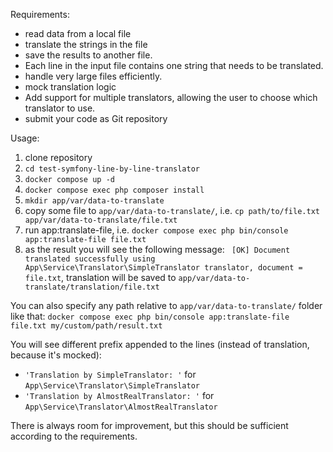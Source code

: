 Requirements:
* read data from a local file
* translate the strings in the file
* save the results to another file.
* Each line in the input file contains one string that needs to be translated.
* handle very large files efficiently.
* mock translation logic
* Add support for multiple translators, allowing the user to choose which translator to use.
* submit your code as Git repository

Usage:
1) clone repository
2) `cd test-symfony-line-by-line-translator`
3) `docker compose up -d`
4) `docker compose exec php composer install`
5) `mkdir app/var/data-to-translate`
6) copy some file to `app/var/data-to-translate/`, i.e. `cp path/to/file.txt app/var/data-to-translate/file.txt`
7) run app:translate-file, i.e. `docker compose exec php bin/console app:translate-file file.txt`
8) as the result you will see the following message: ` [OK] Document translated successfully using App\Service\Translator\SimpleTranslator translator, document = file.txt`, translation will be saved to `app/var/data-to-translate/translation/file.txt`

You can also specify any path relative to `app/var/data-to-translate/` folder like that: 
`docker compose exec php bin/console app:translate-file file.txt my/custom/path/result.txt`

You will see different prefix appended to the lines (instead of translation, because it's mocked):
- `'Translation by SimpleTranslator: '` for `App\Service\Translator\SimpleTranslator`
- `'Translation by AlmostRealTranslator: '` for `App\Service\Translator\AlmostRealTranslator`

There is always room for improvement, but this should be sufficient according to the requirements.